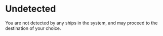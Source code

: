# Undetected 

You are not detected by any ships in the system, and may
proceed to the destination of your choice.
